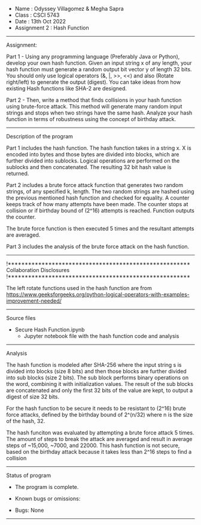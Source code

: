 *  Name      : Odyssey Villagomez & Megha Sapra
*  Class     :  CSCI 5743
*  Date  :  13th Oct 2022
*  Assignment 2 : Hash Function

*******************************************************
Assignment: 

Part 1 - Using any programming language (Preferably Java or Python), develop your own hash function. Given an input string x of any length, your hash function must generate a random output bit vector y of length 32 bits. You should only use logical operators (&, |, >>, <<) and also (Rotate right/left) to generate the output (digest). You can take ideas from how existing Hash functions like SHA-2 are designed.

Part 2 - Then, write a method that finds collisions in your hash function using brute-force attack. This method will generate many random input strings and stops when two strings have the same hash. Analyze your hash function in terms of robustness using the concept of birthday attack.

*******************************************************
Description of the program

Part 1 includes the hash function. The hash function 
takes in a string x. X is encoded into bytes and 
those bytes are divided into blocks, which are further
divided into sublocks. Logical operations are performed
on the sublocks and then concatenated. The resulting
32 bit hash value is returned. 

Part 2 includes a brute force attack function that 
generates two random strings, of any specified k, length. 
The two random strings are hashed using the previous 
mentioned hash function and checked for equality. 
A counter keeps track of how many attempts have been made. 
The counter stops at collision or if birthday bound of 
(2^16) attempts is reached. Function outputs the counter.

The brute force function is then executed 5 times and the 
resultant attempts are averaged. 

Part 3 includes the analysis of the brute force 
attack on the hash function. 
*******************************************************

!******************************************************
Collaboration Disclosures
!******************************************************

The left rotate functions used in the hash function are from  
https://www.geeksforgeeks.org/python-logical-operators-with-examples-improvement-needed/

*******************************************************
Source files
- Secure Hash Function.ipynb
  - Jupyter notebook file with the hash function code
  and analysis 
*******************************************************

Analysis

The hash function is modeled after SHA-256 where the input string s is divided into blocks (size 8 bits) and then those blocks are further divided into sub blocks (size 2 bits). The sub block performs binary operations on the word, combining it with initialization values. The result of the sub blocks are concatenated and only the first 32 bits of the value are kept, to output a digest of size 32 bits.

For the hash function to be secure it needs to be resistant to (2^16) brute force attacks, defined by the birthday bound of 2^(n/32) where n is the size of the hash, 32.

The hash funciton was evaluated by attempting a brute force attack 5 times. The amount of steps to break the attack are averaged and result in average steps of ~15,000, ~7000, and 22000. This hash function is not secure, based on the birthday attack because it takes less than 2^16 steps to find a collision

*******************************************************
Status of program
- The program is complete. 

- Known bugs or omissions: 
- Bugs: None
*******************************************************
 

	
